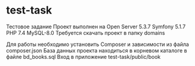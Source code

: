 # test-task
Тестовое задание
Проект выполнен на Open Server 5.3.7 Symfony 5.1.7 PHP 7.4 MySQL-8.0
Требуется скачать проект в папку domains

Для работы необходимо установить Composer и зависимости из файла composer.json
База данных проекта находиться в корневом каталоге в файле bd_books.sql
Вход в приложение test-task/public/book
